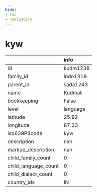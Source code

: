 ```yaml
---
hide:
- toc
- navigation
---
```

# kyw
|                      | info     |
|:---------------------|:---------|
| id                   | kudm1238 |
| family_id            | indo1319 |
| parent_id            | sada1243 |
| name                 | Kudmali  |
| bookkeeping          | False    |
| level                | language |
| latitude             | 25.92    |
| longitude            | 87.33    |
| iso639P3code         | kyw      |
| description          | nan      |
| markup_description   | nan      |
| child_family_count   | 0        |
| child_language_count | 0        |
| child_dialect_count  | 0        |
| country_ids          | IN       |